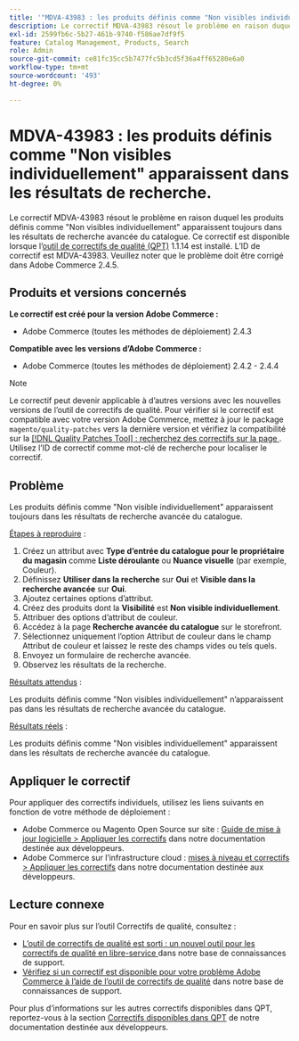 ```yaml
---
title: '"MDVA-43983 : les produits définis comme "Non visibles individuellement" apparaissent dans les résultats de recherche"'
description: Le correctif MDVA-43983 résout le problème en raison duquel les produits définis comme "Non visibles individuellement" apparaissent toujours dans les résultats de recherche avancée du catalogue. Ce correctif est disponible lorsque l’[outil de correctifs de qualité (QPT)](/help/announcements/adobe-commerce-announcements/magento-quality-patches-released-new-tool-to-self-serve-quality-patches.md) 1.1.14 est installé. L’ID de correctif est MDVA-43983. Veuillez noter que le problème doit être corrigé dans Adobe Commerce 2.4.5.
exl-id: 2599fb6c-5b27-461b-9740-f586ae7df9f5
feature: Catalog Management, Products, Search
role: Admin
source-git-commit: ce81fc35cc5b7477fc5b3cd5f36a4ff65280e6a0
workflow-type: tm+mt
source-wordcount: '493'
ht-degree: 0%

---
```


# MDVA-43983 : les produits définis comme &quot;Non visibles individuellement&quot; apparaissent dans les résultats de recherche.

Le correctif MDVA-43983 résout le problème en raison duquel les produits définis comme &quot;Non visibles individuellement&quot; apparaissent toujours dans les résultats de recherche avancée du catalogue. Ce correctif est disponible lorsque l’[outil de correctifs de qualité (QPT)](/help/announcements/adobe-commerce-announcements/magento-quality-patches-released-new-tool-to-self-serve-quality-patches.md) 1.1.14 est installé. L’ID de correctif est MDVA-43983. Veuillez noter que le problème doit être corrigé dans Adobe Commerce 2.4.5.

## Produits et versions concernés

**Le correctif est créé pour la version Adobe Commerce :**

* Adobe Commerce (toutes les méthodes de déploiement) 2.4.3

**Compatible avec les versions d’Adobe Commerce :**

* Adobe Commerce (toutes les méthodes de déploiement) 2.4.2 - 2.4.4

>[!NOTE]
>
>Le correctif peut devenir applicable à d’autres versions avec les nouvelles versions de l’outil de correctifs de qualité. Pour vérifier si le correctif est compatible avec votre version Adobe Commerce, mettez à jour le package `magento/quality-patches` vers la dernière version et vérifiez la compatibilité sur la [[!DNL Quality Patches Tool] : recherchez des correctifs sur la page ](https://devdocs.magento.com/quality-patches/tool.html#patch-grid). Utilisez l’ID de correctif comme mot-clé de recherche pour localiser le correctif.

## Problème

Les produits définis comme &quot;Non visible individuellement&quot; apparaissent toujours dans les résultats de recherche avancée du catalogue.

<u>Étapes à reproduire</u> :

1. Créez un attribut avec **Type d’entrée du catalogue pour le propriétaire du magasin** comme **Liste déroulante** ou **Nuance visuelle** (par exemple, Couleur).
1. Définissez **Utiliser dans la recherche** sur **Oui** et **Visible dans la recherche avancée** sur **Oui**.
1. Ajoutez certaines options d’attribut.
1. Créez des produits dont la **Visibilité** est **Non visible individuellement**.
1. Attribuer des options d’attribut de couleur.
1. Accédez à la page **Recherche avancée du catalogue** sur le storefront.
1. Sélectionnez uniquement l’option Attribut de couleur dans le champ Attribut de couleur et laissez le reste des champs vides ou tels quels.
1. Envoyez un formulaire de recherche avancée.
1. Observez les résultats de la recherche.

<u>Résultats attendus</u> :

Les produits définis comme &quot;Non visibles individuellement&quot; n’apparaissent pas dans les résultats de recherche avancée du catalogue.

<u>Résultats réels</u> :

Les produits définis comme &quot;Non visibles individuellement&quot; apparaissent dans les résultats de recherche avancée du catalogue.

## Appliquer le correctif

Pour appliquer des correctifs individuels, utilisez les liens suivants en fonction de votre méthode de déploiement :

* Adobe Commerce ou Magento Open Source sur site : [Guide de mise à jour logicielle > Appliquer les correctifs](https://devdocs.magento.com/guides/v2.4/comp-mgr/patching/mqp.html) dans notre documentation destinée aux développeurs.
* Adobe Commerce sur l’infrastructure cloud : [mises à niveau et correctifs > Appliquer les correctifs](https://devdocs.magento.com/cloud/project/project-patch.html) dans notre documentation destinée aux développeurs.

## Lecture connexe

Pour en savoir plus sur l’outil Correctifs de qualité, consultez :

* [ L’outil de correctifs de qualité est sorti : un nouvel outil pour les correctifs de qualité en libre-service ](/help/announcements/adobe-commerce-announcements/magento-quality-patches-released-new-tool-to-self-serve-quality-patches.md) dans notre base de connaissances de support.
* [Vérifiez si un correctif est disponible pour votre problème Adobe Commerce à l’aide de l’outil de correctifs de qualité](/help/support-tools/patches-available-in-qpt-tool/check-patch-for-magento-issue-with-magento-quality-patches.md) dans notre base de connaissances de support.

Pour plus d’informations sur les autres correctifs disponibles dans QPT, reportez-vous à la section [Correctifs disponibles dans QPT](https://devdocs.magento.com/quality-patches/tool.html#patch-grid) de notre documentation destinée aux développeurs.

